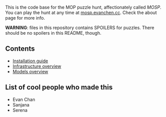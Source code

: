This is the code base for the MOP puzzle hunt, affectionately called *MOSP*.
You can play the hunt at any time at [mosp.evanchen.cc](https://mosp.evanchen.cc).
Check the about page for more info.

**WARNING**: files in this repository contains SPOILERS for puzzles.
There should be no spoilers in this README, though.

## Contents

- [Installation guide](docs/INSTALL.mkd)
- [Infrastructure overview](docs/INFRASTRUCTURE.mkd)
- [Models overview](docs/MODELS.mkd)

## List of cool people who made this

- Evan Chan
- Sanjana
- Serena
